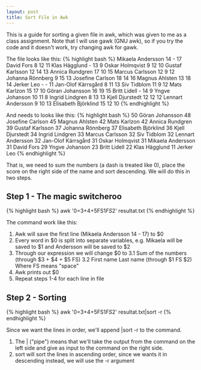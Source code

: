 ```yaml
---
layout: post
title: Sort File in Awk
---
```

This is a guide for sorting a given file in awk, which was given to me as a class assignment. Note that I will use gawk (GNU awk), so if you try the code and it doesn't work, try changing awk for gawk.

The file looks like this:
{% highlight bash %}
Mikaela Andersson       14   -  17 
David Fors               8  12  11 
Klas Hägglund            -  13   9 
Oskar Holmqvist          9  12  10 
Gustaf Karlsson         12  14  13 
Annica Rundgren         17  10  15 
Marcus Carlsson         12   9  12 
Johanna Rönnberg         9  15  13 
Josefine Carlson        18  14  16 
Magnus Ahlsten          13  18  14 
Jerker Leo               -   -  11 
Jan-Olof Kärrsgård       8  11  13 
Siv Tidblom             11   9  12 
Mats Karlzon            15  17  10 
Göran Johansson         16  19  15 
Britt Lidell             -  14   9 
Yngve Johanson          10  11   8 
Ingrid Lindgren          8  13  13 
Kjell Djurstedt         12  12  12 
Lennart Andersson        9  10  13 
Elisabeth Björklind     15  12  10 
{% endhighlight %}

And needs to looks like this:
{% highlight bash %}
50 Göran Johansson
48 Josefine Carlson
45 Magnus Ahlsten
42 Mats Karlzon
42 Annica Rundgren
39 Gustaf Karlsson
37 Johanna Rönnberg
37 Elisabeth Björklind 
36 Kjell Djurstedt
34 Ingrid Lindgren
33 Marcus Carlsson
32 Siv Tidblom
32 Lennart Andersson
32 Jan-Olof Kärrsgård
31 Oskar Holmqvist
31 Mikaela Andersson
31 David Fors
29 Yngve Johanson
23 Britt Lidell
22 Klas Hägglund
11 Jerker Leo
{% endhighlight %}

That is, we need to sum the numbers (a dash is treated like 0), place the score on the right side of the name and sort descending. We will do this in two steps.

Step 1 - The magic switcheroo
-----------------------------
{% highlight bash %}
awk '$0=$3+$4+$5FS$1FS$2' resultat.txt
{% endhighlight %}

The command work like this:
1.   Awk will save the first line (Mikaela Andersson 14 - 17) to $0
2.   Every word in $0 is split into separate variables, e.g. Mikaela will be saved to $1 and Andersson will be saved to $2
3.   Through our expression we will change $0 to
  3.1   Sum of the numbers (through $3 + $4 + $5 FS)
  3.2   First name Last name (through $1 FS $2)
  Where FS means "space"
4.   Awk prints out $0
5.   Repeat steps 1-4 for each line in file

Step 2 - Sorting
----------------
{% highlight bash %}
awk '$0=$3+$4+$5FS$1FS$2' resultat.txt|sort -r
{% endhighlight %}

Since we want the lines in order, we'll append |sort -r to the command. 
1.   The | ("pipe") means that we'll take the output from the command on the left side and give as input to the command on the right side.
2.   sort will sort the lines in ascending order, since we wants it in descending instead, we will use the -r argument
